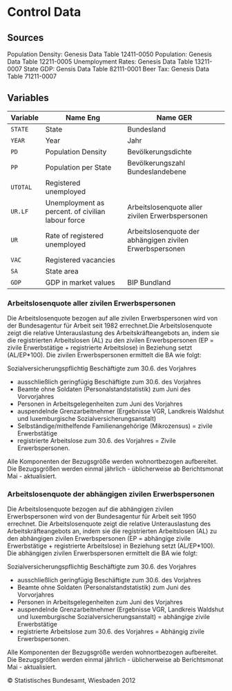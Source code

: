 # Control Data


## Sources
Population Density: Genesis Data Table 12411-0050
Population: Genesis Data Table 12211-0005
Unemployment Rates: Genesis Data Table 13211-0007
State GDP: Gensis Data Table 82111-0001
Beer Tax: Genesis Data Table 71211-0007

## Variables

Variable |Name Eng | Name GER
-----|-------------------- | --------------------
`STATE`| State | Bundesland
`YEAR`|Year | Jahr
`PD` | Population Density | Bevölkerungsdichte
`PP` | Population per State | Bevölkerungszahl Bundeslandebene
`UTOTAL` | Registered unemployed | 
`UR.LF`|Unemployment as percent. of civilian labour force| Arbeitslosenquote aller zivilen Erwerbspersonen 
`UR`| Rate of registered unemployed| Arbeitslosenquote der abhängigen zivilen Erwerbspersonen
`VAC`| Registered vacancies| 
`SA`| State area | 
`GDP`| GDP in market values | BIP Bundland

### Arbeitslosenquote aller zivilen Erwerbspersonen 
Die Arbeitslosenquote bezogen auf alle zivilen Erwerbspersonen wird von der Bundesagentur für Arbeit seit 1982 errechnet.Die Arbeitslosenquote zeigt die relative Unterauslastung des Arbeitskräfteangebots an, indem sie die registrierten Arbeitslosen (AL) zu den zivilen Erwerbspersonen (EP = zivile Erwerbstätige + registrierte Arbeitslose) in Beziehung setzt (AL/EP*100). Die zivilen Erwerbspersonen ermittelt die BA wie folgt: 

Sozialversicherungspflichtig Beschäftigte zum 30.6. des Vorjahres 
+ ausschließlich geringfügig Beschäftigte zum 30.6. des Vorjahres 
+ Beamte ohne Soldaten (Personalstandstatistik) zum Juni des Vorvorjahres 
+ Personen in Arbeitsgelegenheiten zum Juni des Vorjahres 
+ auspendelnde Grenzarbeitnehmer (Ergebnisse VGR, Landkreis Waldshut und luxemburgische Sozialversicherungsanstalt)
+ Selbständige/mithelfende Familienangehörige (Mikrozensus)
= zivile Erwerbstätige
+ registrierte Arbeitslose zum 30.6. des Vorjahres
= Zivile Erwerbspersonen.

Alle Komponenten der Bezugsgröße werden wohnortbezogen 
aufbereitet. Die Bezugsgrößen werden einmal jährlich - 
üblicherweise ab Berichtsmonat Mai - aktualisiert.

### Arbeitslosenquote der abhängigen zivilen Erwerbspersonen

Die Arbeitslosenquote bezogen auf die abhängigen zivilen Erwerbspersonen wird von der Bundesagentur für Arbeit seit 1950 errechnet. Die Arbeitslosenquote zeigt die relative Unterauslastung des Arbeitskräfteangebots an, indem sie die registrierten Arbeitslosen (AL) zu den abhängigen zivilen Erwerbspersonen (EP = abhängige zivile Erwerbstätige + registrierte Arbeitslose) in Beziehung setzt (AL/EP*100). Die abhängigen zivilen Erwerbspersonen ermittelt die BA wie folgt:

Sozialversicherungspflichtig Beschäftigte zum 30.6. des Vorjahres
+ ausschließlich geringfügig Beschäftigte zum 30.6. des Vorjahres 
+ Beamte ohne Soldaten (Personalstandstatistik) zum Juni des Vorvorjahres
+ Personen in Arbeitsgelegenheiten zum Juni des Vorjahres
+ auspendelnde Grenzarbeitnehmer (Ergebnisse VGR, Landkreis Waldshut und luxemburgische Sozialversicherungsanstalt)
= abhängige zivile Erwerbstätige
+ registrierte Arbeitslose zum 30.6. des Vorjahres
= Abhängig zivile Erwerbspersonen.

Alle Komponenten der Bezugsgröße werden wohnortbezogen aufbereitet. Die Bezugsgrößen werden einmal jährlich - üblicherweise ab Berichtsmonat Mai - aktualisiert.

© Statistisches Bundesamt, Wiesbaden 2012

